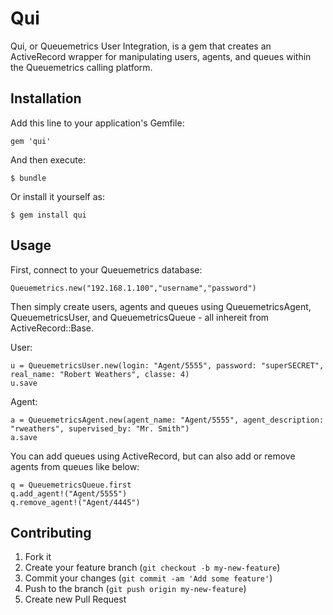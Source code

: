 # Qui

Qui, or Queuemetrics User Integration, is a gem that creates an ActiveRecord wrapper for manipulating users, agents, and queues within the Queuemetrics calling platform.

## Installation

Add this line to your application's Gemfile:

    gem 'qui'

And then execute:

    $ bundle

Or install it yourself as:

    $ gem install qui

## Usage

First, connect to your Queuemetrics database:

    Queuemetrics.new("192.168.1.100","username","password")
    
Then simply create users, agents and queues using QueuemetricsAgent, QueuemetricsUser, and QueuemetricsQueue - all inhereit from ActiveRecord::Base.

User:

    u = QueuemetricsUser.new(login: "Agent/5555", password: "superSECRET", real_name: "Robert Weathers", classe: 4)
    u.save
    
Agent:

    a = QueuemetricsAgent.new(agent_name: "Agent/5555", agent_description: "rweathers", supervised_by: "Mr. Smith")
    a.save

You can add queues using ActiveRecord, but can also add or remove agents from queues like below:

    q = QueuemetricsQueue.first
    q.add_agent!("Agent/5555")
    q.remove_agent!("Agent/4445")

## Contributing

1. Fork it
2. Create your feature branch (`git checkout -b my-new-feature`)
3. Commit your changes (`git commit -am 'Add some feature'`)
4. Push to the branch (`git push origin my-new-feature`)
5. Create new Pull Request

